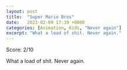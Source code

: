 ```yaml
---
layout: post
title:  "Super Mario Bros"
date:   2023-02-09 17:39 +0000
categories: [Animation, Kids, "Never again"]
excerpt: "What a load of shit. Never again."
---
```

Score: 2/10 

What a load of shit. Never again.
